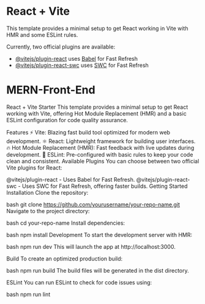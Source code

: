 # React + Vite

This template provides a minimal setup to get React working in Vite with HMR and some ESLint rules.

Currently, two official plugins are available:

- [@vitejs/plugin-react](https://github.com/vitejs/vite-plugin-react/blob/main/packages/plugin-react/README.md) uses [Babel](https://babeljs.io/) for Fast Refresh
- [@vitejs/plugin-react-swc](https://github.com/vitejs/vite-plugin-react-swc) uses [SWC](https://swc.rs/) for Fast Refresh
# MERN-Front-End
React + Vite Starter This template provides a minimal setup to get React working with Vite, offering Hot Module Replacement (HMR) and a basic ESLint configuration for code quality assurance.

Features ⚡ Vite: Blazing fast build tool optimized for modern web development. ⚛️ React: Lightweight framework for building user interfaces. 🔥 Hot Module Replacement (HMR): Fast feedback with live updates during development. 📏 ESLint: Pre-configured with basic rules to keep your code clean and consistent. Available Plugins You can choose between two official Vite plugins for React:

@vitejs/plugin-react - Uses Babel for Fast Refresh. @vitejs/plugin-react-swc - Uses SWC for Fast Refresh, offering faster builds. Getting Started Installation Clone the repository:

bash git clone https://github.com/yourusername/your-repo-name.git Navigate to the project directory:

bash cd your-repo-name Install dependencies:

bash npm install Development To start the development server with HMR:

bash npm run dev This will launch the app at http://localhost:3000.

Build To create an optimized production build:

bash npm run build The build files will be generated in the dist directory.

ESLint You can run ESLint to check for code issues using:

bash npm run lint
